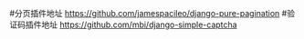 #分页插件地址
https://github.com/jamespacileo/django-pure-pagination
#验证码插件地址
https://github.com/mbi/django-simple-captcha